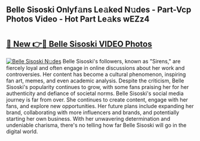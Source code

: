 ## Belle Sisoski Onlyf𝚊ns Le𝚊ked N𝚞des - Part-Vcp Photos Video - Hot Part Le𝚊ks wEZz4

# <h2><a href="http://ac20047.deff.icu/?id=Belle+Sisoski">🔗 New 👉🔴 Belle Sisoski VIDEO Photos</a></h2>

[![Belle Sisoski N𝚞des](https://i.imgur.com/rIISA9y.gif)](http://ac20047.deff.icu/?id=Belle+Sisoski)
Belle Sisoski's followers, known as "Sirens," are fiercely loyal and often engage in online discussions about her work and controversies. Her content has become a cultural phenomenon, inspiring fan art, memes, and even academic analysis. Despite the criticism, Belle Sisoski's popularity continues to grow, with some fans praising her for her authenticity and defiance of societal norms. Belle Sisoski's social media journey is far from over. She continues to create content, engage with her fans, and explore new opportunities. Her future plans include expanding her brand, collaborating with more influencers and brands, and potentially starting her own business. With her unwavering determination and undeniable charisma, there's no telling how far Belle Sisoski will go in the digital world.
